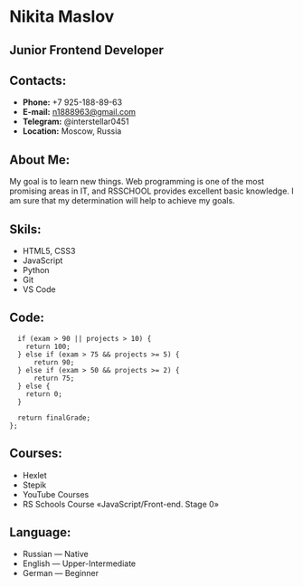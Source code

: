 # Nikita Maslov
## Junior Frontend Developer

## Contacts:
* **Phone:** +7 925-188-89-63
* **E-mail:** n1888963@gmail.com
* **Telegram:** @interstellar0451
* **Location:** Moscow, Russia

## About Me:
My goal is to learn new things. Web programming is one of the most promising areas in IT, and RSSCHOOL provides excellent basic knowledge. I am sure that my determination will help to achieve my goals.

## Skils:
* HTML5, CSS3
* JavaScript
* Python
* Git
* VS Code

## Code:
```function finalGrade (exam, projects) {
  if (exam > 90 || projects > 10) {
    return 100;
  } else if (exam > 75 && projects >= 5) {
      return 90;
  } else if (exam > 50 && projects >= 2) {
      return 75;
  } else {
    return 0;
  }

  return finalGrade;
};
```

## Courses:
* Hexlet
* Stepik
* YouTube Courses
* RS Schools Course «JavaScript/Front-end. Stage 0»

## Language:
* Russian — Native
* English — Upper-Intermediate
* German — Beginner